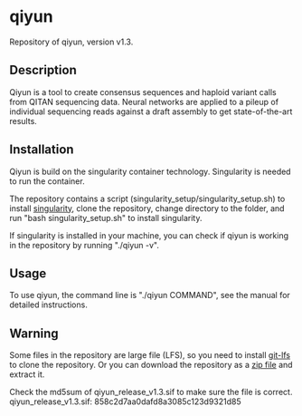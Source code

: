# qiyun


Repository of qiyun, version v1.3.

## Description
Qiyun is a tool to create consensus sequences and haploid variant calls from QITAN sequencing data. Neural networks are applied to a pileup of individual sequencing reads against a draft assembly to get state-of-the-art results. 


## Installation
Qiyun is build on the singularity container technology. Singularity is needed to run the container.

The repository contains a script (singularity_setup/singularity_setup.sh) to install [singularity](https://sylabs.io/singularity/), clone the repository, change directory to the folder, and run "bash singularity_setup.sh" to install singularity.

If singularity is installed in your machine, you can check if qiyun is working in the repository by running "./qiyun -v".


## Usage
To use qiyun, the command line is "./qiyun COMMAND", see the manual for detailed instructions.


## Warning
Some files in the repository are large file (LFS), so you need to install [git-lfs](https://git-lfs.com/) to clone the repository.
Or you can download the repository as a [zip file](https://github.com/QiTanTech/qiyun/archive/refs/heads/v1.3.zip) and extract it.

Check the md5sum of qiyun_release_v1.3.sif to make sure the file is correct.
qiyun_release_v1.3.sif: 858c2d7aa0dafd8a3085c123d9321d85
